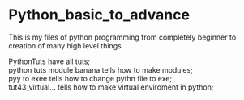 # Python_basic_to_advance
This is my files of python programming from completely beginner to creation of many high level things

PythonTuts have all tuts;                       
python tuts module banana tells how to make modules;                       
pyy to exee tells how to change pythn file to exe;                      
tut43_virtual... tells how to make virtual enviroment in python;                    
